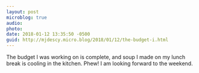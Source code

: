 ```yaml
---
layout: post
microblog: true
audio: 
photo: 
date: 2018-01-12 13:35:50 -0500
guid: http://mjdescy.micro.blog/2018/01/12/the-budget-i.html
---
```

The budget I was working on is complete, and soup I made on my lunch break is cooling in the kitchen. Phew! I am looking forward to the weekend.
